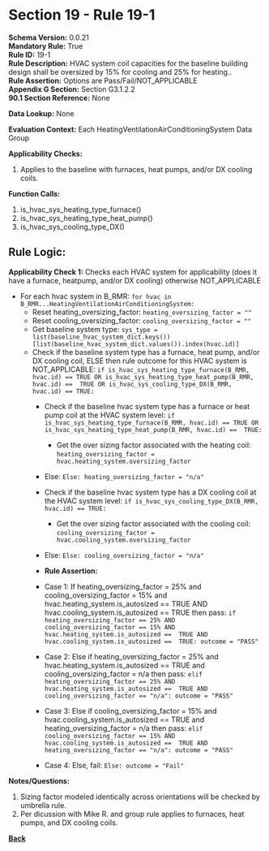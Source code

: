 # Section 19 - Rule 19-1  
**Schema Version:** 0.0.21  
**Mandatory Rule:** True  
**Rule ID:** 19-1   
**Rule Description:** HVAC system coil capacities for the baseline building design shall be oversized by 15% for cooling and 25% for heating..  
**Rule Assertion:** Options are Pass/Fail/NOT_APPLICABLE     
**Appendix G Section:** Section G3.1.2.2    
**90.1 Section Reference:** None  

**Data Lookup:** None  

**Evaluation Context:** Each HeatingVentilationAirConditioningSystem Data Group  

**Applicability Checks:** 

1. Applies to the baseline with furnaces, heat pumps, and/or DX cooling coils.  

**Function Calls:**  
1. is_hvac_sys_heating_type_furnace()
2. is_hvac_sys_heating_type_heat_pump()
3. is_hvac_sys_cooling_type_DX()  


## Rule Logic:  
**Applicability Check 1:**  Checks each HVAC system for applicability  (does it have a furnace, heatpump, and/or DX cooling) otherwise NOT_APPLICABLE
- For each hvac system in B_RMR: `for hvac in B_RMR...HeatingVentilationAirConditioningSystem:`    
    - Reset heating_oversizing_factor: `heating_oversizing_factor = ""`  
    - Reset cooling_oversizing_factor: `cooling_oversizing_factor = ""`  
    - Get baseline system type: `sys_type = list(baseline_hvac_system_dict.keys())[list(baseline_hvac_system_dict.values()).index(hvac.id)]`  
    - Check if the baseline system type has a furnace, heat pump, and/or DX cooling coil, ELSE then rule outcome for this HVAC system is NOT_APPLICABLE: `if is_hvac_sys_heating_type_furnace(B_RMR, hvac.id) == TRUE OR is_hvac_sys_heating_type_heat_pump(B_RMR, hvac.id) ==  TRUE OR is_hvac_sys_cooling_type_DX(B_RMR, hvac.id) == TRUE:`   
        - Check if the baseline hvac system type has a furnace or heat pump coil at the HVAC system level: `if is_hvac_sys_heating_type_furnace(B_RMR, hvac.id) == TRUE OR is_hvac_sys_heating_type_heat_pump(B_RMR, hvac.id) ==  TRUE:`  
            - Get the over sizing factor associated with the heating coil: `heating_oversizing_factor = hvac.heating_system.oversizing_factor`     
        - Else: `Else: heating_oversizing_factor = "n/a"` 
        - Check if the baseline hvac system type has a DX cooling coil at the HVAC system level: `if is_hvac_sys_cooling_type_DX(B_RMR, hvac.id) == TRUE:`  
            - Get the over sizing factor associated with the cooling coil: `cooling_oversizing_factor = hvac.cooling_system.oversizing_factor`        
        - Else: `Else: cooling_oversizing_factor = "n/a"`   

        - **Rule Assertion:** 
        - Case 1: If heating_oversizing_factor = 25% and cooling_oversizing_factor = 15% and hvac.heating_system.is_autosized ==  TRUE AND hvac.cooling_system.is_autosized ==  TRUE  then pass: `if heating_oversizing_factor == 25% AND cooling_oversizing_factor == 15% AND hvac.heating_system.is_autosized ==  TRUE AND hvac.cooling_system.is_autosized ==  TRUE: outcome = "PASS"`  
        - Case 2: Else if heating_oversizing_factor = 25% and hvac.heating_system.is_autosized ==  TRUE and cooling_oversizing_factor = n/a then pass: `elif heating_oversizing_factor == 25% AND hvac.heating_system.is_autosized ==  TRUE AND cooling_oversizing_factor == "n/a": outcome = "PASS"`  
        - Case 3: Else if cooling_oversizing_factor = 15% and hvac.cooling_system.is_autosized ==  TRUE and heating_oversizing_factor = n/a then pass: `elif cooling_oversizing_factor == 15% AND hvac.cooling_system.is_autosized ==  TRUE AND heating_oversizing_factor == "n/a": outcome = "PASS"`  
        - Case 4: Else, fail: `Else: outcome = "Fail"`  



**Notes/Questions:**  
1. Sizing factor modeled identically across orientations will be checked by umbrella rule. 
2. Per dicussion with Mike R. and group rule applies to furnaces, heat pumps, and DX cooling coils.  


**[Back](_toc.md)**